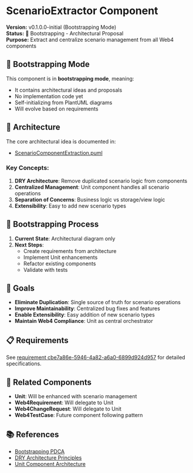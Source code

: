 # ScenarioExtractor Component

**Version:** v0.1.0.0-initial (Bootstrapping Mode)  
**Status:** 🔄 Bootstrapping - Architectural Proposal  
**Purpose:** Extract and centralize scenario management from all Web4 components

## 🚀 Bootstrapping Mode

This component is in **bootstrapping mode**, meaning:
- It contains architectural ideas and proposals
- No implementation code yet
- Self-initializing from PlantUML diagrams
- Will evolve based on requirements

## 📐 Architecture

The core architectural idea is documented in:
- [ScenarioComponentExtraction.puml](src/puml/ScenarioComponentExtraction.puml)

### Key Concepts:

1. **DRY Architecture**: Remove duplicated scenario logic from components
2. **Centralized Management**: Unit component handles all scenario operations
3. **Separation of Concerns**: Business logic vs storage/view logic
4. **Extensibility**: Easy to add new scenario types

## 🔄 Bootstrapping Process

1. **Current State**: Architectural diagram only
2. **Next Steps**: 
   - Create requirements from architecture
   - Implement Unit enhancements
   - Refactor existing components
   - Validate with tests

## 🎯 Goals

- **Eliminate Duplication**: Single source of truth for scenario operations
- **Improve Maintainability**: Centralized bug fixes and features
- **Enable Extensibility**: Easy addition of new scenario types
- **Maintain Web4 Compliance**: Unit as central orchestrator

## 📋 Requirements

See [requirement cbe7a86e-5946-4a82-a6a0-6899d924d957](../../../spec/requirements.md/cbe7a86e-5946-4a82-a6a0-6899d924d957.requirement.md) for detailed specifications.

## 🔗 Related Components

- **Unit**: Will be enhanced with scenario management
- **Web4Requirement**: Will delegate to Unit
- **Web4ChangeRequest**: Will delegate to Unit
- **Web4TestCase**: Future component following pattern

## 📚 References

- [Bootstrapping PDCA](../../../scrum.pmo/project.journal/2025-08-25-0947-external-references-learnings/pdca/role/background-agent/2025-08-26-UTC-1851-bootstrapping-self-initialization.md)
- [DRY Architecture Principles](../../../docs/architecture/principles.md)
- [Unit Component Architecture](../../Unit/latest/README.md)